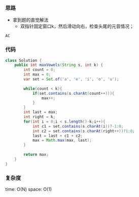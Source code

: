 ### 思路

- 拿到题的直觉解法
    - 双指针固定窗口k，然后滑动向右，检查头尾的元音情况；

`AC`


### 代码
```java
class Solution {
    public int maxVowels(String s, int k) {
        int count = 0;
        int max = 0;
        var set = Set.of('a', 'e', 'i', 'o', 'u');
        
        while(count < k){
            if(set.contains(s.charAt(count++))){
                max++;
            }
        }
        int last = max;
        int right = k;
        for(int i = 0;i < s.length()-k;i++){
            int c1 = set.contains(s.charAt(i))?-1:0;
            int c2 = set.contains(s.charAt(right++))?1:0;
            last = last + c1 + c2;
            max = Math.max(max, last);
        }
        
        return max;
    }
}
```


### 复杂度

time: O(N)
space: O(1)
